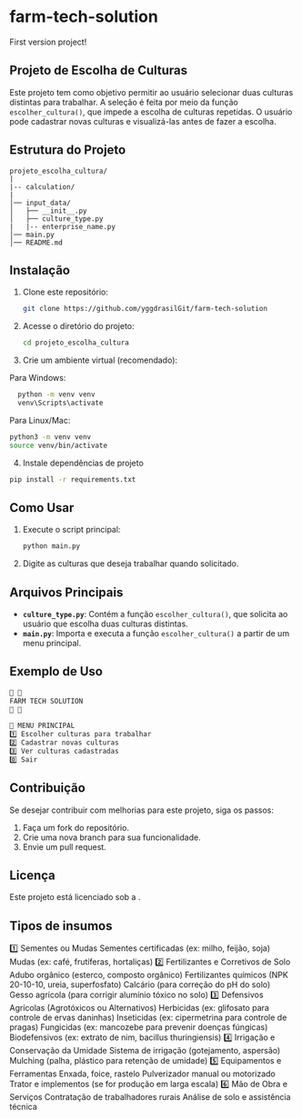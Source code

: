 # farm-tech-solution
First version project!

## Projeto de Escolha de Culturas

Este projeto tem como objetivo permitir ao usuário selecionar duas culturas distintas para trabalhar. A seleção é feita por meio da função `escolher_cultura()`, que impede a escolha de culturas repetidas. O usuário pode cadastrar novas culturas e visualizá-las antes de fazer a escolha.

## Estrutura do Projeto
```
projeto_escolha_cultura/
|
|-- calculation/
|
│── input_data/
│   ├── __init__.py
│   ├── culture_type.py
|   |-- enterprise_name.py
│── main.py
│── README.md
```

## Instalação
1. Clone este repositório:
   ```bash
   git clone https://github.com/yggdrasilGit/farm-tech-solution
   ```
2. Acesse o diretório do projeto:
   ```bash
   cd projeto_escolha_cultura
   ```

3. Crie um ambiente virtual (recomendado):

  Para Windows:
```bash
  python -m venv venv
  venv\Scripts\activate
```
Para Linux/Mac:
```bash
python3 -m venv venv
source venv/bin/activate
```

4. Instale dependências de projeto 
```bash
pip install -r requirements.txt
```


## Como Usar
1. Execute o script principal:
   ```bash
   python main.py
   ```
2. Digite as culturas que deseja trabalhar quando solicitado.

## Arquivos Principais
- **`culture_type.py`**: Contém a função `escolher_cultura()`, que solicita ao usuário que escolha duas culturas distintas.
- **`main.py`**: Importa e executa a função `escolher_cultura()` a partir de um menu principal.

## Exemplo de Uso
```bash
🌿 🌱
FARM TECH SOLUTION
🌱 🌿

📌 MENU PRINCIPAL
1️⃣ Escolher culturas para trabalhar
2️⃣ Cadastrar novas culturas
3️⃣ Ver culturas cadastradas
0️⃣ Sair

```

## Contribuição
Se desejar contribuir com melhorias para este projeto, siga os passos:
1. Faça um fork do repositório.
2. Crie uma nova branch para sua funcionalidade.
3. Envie um pull request.

## Licença
Este projeto está licenciado sob a [](LICENSE).

## Tipos de insumos 

1️⃣ Sementes ou Mudas
Sementes certificadas (ex: milho, feijão, soja)
Mudas (ex: café, frutíferas, hortaliças)
2️⃣ Fertilizantes e Corretivos de Solo
Adubo orgânico (esterco, composto orgânico)
Fertilizantes químicos (NPK 20-10-10, ureia, superfosfato)
Calcário (para correção do pH do solo)
Gesso agrícola (para corrigir alumínio tóxico no solo)
3️⃣ Defensivos Agrícolas (Agrotóxicos ou Alternativos)
Herbicidas (ex: glifosato para controle de ervas daninhas)
Inseticidas (ex: cipermetrina para controle de pragas)
Fungicidas (ex: mancozebe para prevenir doenças fúngicas)
Biodefensivos (ex: extrato de nim, bacillus thuringiensis)
4️⃣ Irrigação e Conservação da Umidade
Sistema de irrigação (gotejamento, aspersão)
Mulching (palha, plástico para retenção de umidade)
5️⃣ Equipamentos e Ferramentas
Enxada, foice, rastelo
Pulverizador manual ou motorizado
Trator e implementos (se for produção em larga escala)
6️⃣ Mão de Obra e Serviços
Contratação de trabalhadores rurais
Análise de solo e assistência técnica

